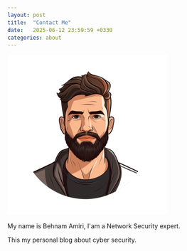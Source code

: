 ```yaml
---
layout: post
title:  "Contact Me"
date:   2025-06-12 23:59:59 +0330
categories: about
---
```


![Alt text](/assets/portfolio2.png)

My name is Behnam Amiri, I'am a Network Security expert.

This my personal blog about cyber security.



